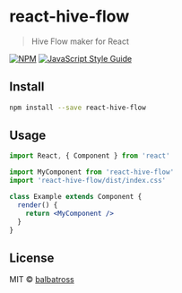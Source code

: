 # react-hive-flow

> Hive Flow maker for React

[![NPM](https://img.shields.io/npm/v/react-hive-flow.svg)](https://www.npmjs.com/package/react-hive-flow) [![JavaScript Style Guide](https://img.shields.io/badge/code_style-standard-brightgreen.svg)](https://standardjs.com)

## Install

```bash
npm install --save react-hive-flow
```

## Usage

```jsx
import React, { Component } from 'react'

import MyComponent from 'react-hive-flow'
import 'react-hive-flow/dist/index.css'

class Example extends Component {
  render() {
    return <MyComponent />
  }
}
```

## License

MIT © [balbatross](https://github.com/balbatross)
